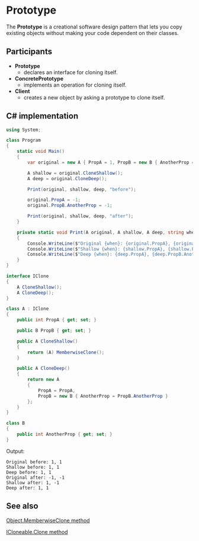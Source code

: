 # Prototype

The **Prototype** is a creational software design pattern that lets you copy existing objects without making your code dependent on their classes.

## Participants

* **Prototype**
  * declares an interface for cloning itself.
* **ConcretePrototype**
  * implements an operation for cloning itself.
* **Client**
  * creates a new object by asking a prototype to clone itself.

## C# implementation

```csharp
using System;

class Program
{
    static void Main()
    {
        var original = new A { PropA = 1, PropB = new B { AnotherProp = 1 } };

        A shallow = original.CloneShallow();
        A deep = original.CloneDeep();

        Print(original, shallow, deep, "before");

        original.PropA = -1;
        original.PropB.AnotherProp = -1;

        Print(original, shallow, deep, "after");
    }

    private static void Print(A original, A shallow, A deep, string when)
    {
        Console.WriteLine($"Original {when}: {original.PropA}, {original.PropB.AnotherProp}");
        Console.WriteLine($"Shallow {when}: {shallow.PropA}, {shallow.PropB.AnotherProp}");
        Console.WriteLine($"Deep {when}: {deep.PropA}, {deep.PropB.AnotherProp}");    
    }
}

interface IClone
{
    A CloneShallow();
    A CloneDeep();
}

class A : IClone
{
    public int PropA { get; set; }

    public B PropB { get; set; }

    public A CloneShallow()
    {
        return (A) MemberwiseClone();
    }

    public A CloneDeep()
    {
        return new A
        {
            PropA = PropA,
            PropB = new B { AnotherProp = PropB.AnotherProp }
        };
    }
}

class B
{
    public int AnotherProp { get; set; }
}
```

Output:

```output
Original before: 1, 1
Shallow before: 1, 1
Deep before: 1, 1
Original after: -1, -1
Shallow after: 1, -1
Deep after: 1, 1
```

## See also

[Object.MemberwiseClone method](https://docs.microsoft.com/en-us/dotnet/api/system.object.memberwiseclone)

[ICloneable.Clone method](https://docs.microsoft.com/en-us/dotnet/api/system.icloneable.clone)
